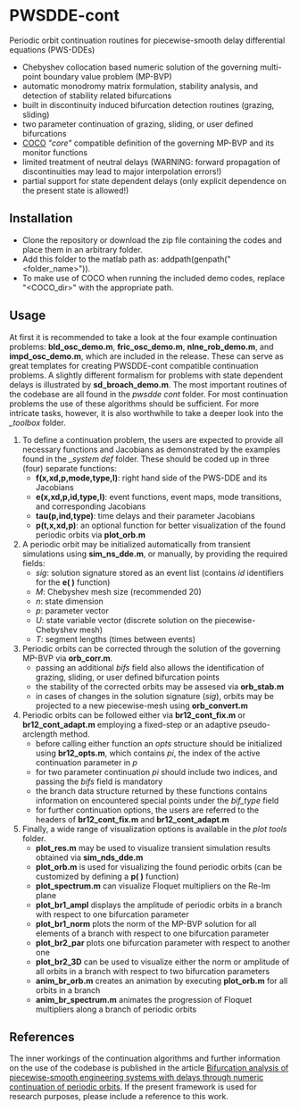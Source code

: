# PWSDDE-cont
Periodic orbit continuation routines for piecewise-smooth delay differential equations (PWS-DDEs)
- Chebyshev collocation based numeric solution of the governing multi-point boundary value problem (MP-BVP)
- automatic monodromy matrix formulation, stability analysis, and detection of stability related bifurcations
- built in discontinuity induced bifurcation detection routines (grazing, sliding)
- two parameter continuation of grazing, sliding, or user defined bifurcations
- [COCO](https://sourceforge.net/projects/cocotools/) *"core"* compatible definition of the governing MP-BVP and its monitor functions
- limited treatment of neutral delays (WARNING: forward propagation of discontinuities may lead to major interpolation errors!)
- partial support for state dependent delays (only explicit dependence on the present state is allowed!)

## Installation
- Clone the repository or download the zip file containing the codes and place them in an arbitrary folder.
- Add this folder to the matlab path as: addpath(genpath("<folder_name>")).
- To make use of COCO when running the included demo codes, replace "<COCO_dir>" with the appropriate path.

## Usage
At first it is recommended to take a look at the four example continuation problems: **bld_osc_demo.m**, **fric_osc_demo.m**, **nlne_rob_demo.m**, and **impd_osc_demo.m**, which are included in the release. These can serve as great templates for creating PWSDDE-cont compatible continuation problems. A slightly different formalism for problems with state dependent delays is illustrated by **sd_broach_demo.m**. The most important routines of the codebase are all found in the *pwsdde cont* folder. For most continuation problems the use of these algorithms should be sufficient. For more intricate tasks, however, it is also worthwhile to take a deeper look into the *_toolbox* folder.

1) To define a continuation problem, the users are expected to provide all necessary functions and Jacobians as demonstrated by the examples found in the *_system def* folder. These should be coded up in three (four) separate functions:
    - **f(x,xd,p,mode,type,l)**: right hand side of the PWS-DDE and its Jacobians
    - **e(x,xd,p,id,type,l)**: event functions, event maps, mode transitions, and corresponding Jacobians
    - **tau(p,ind,type)**: time delays and their parameter Jacobians
    - **p(t,x,xd,p)**: an optional function for better visualization of the found periodic orbits via **plot_orb.m**
2) A periodic orbit may be initialized automatically from transient simulations using **sim_ns_dde.m**, or manually, by providing the required fields:
    - *sig*: solution signature stored as an event list (contains *id* identifiers for the **e( )** function)
    - *M*: Chebyshev mesh size (recommended 20)
    - *n*: state dimension
    - *p*: parameter vector
    - *U*: state variable vector (discrete solution on the piecewise-Chebyshev mesh)
    - *T*: segment lengths (times between events)
3) Periodic orbits can be corrected through the solution of the governing MP-BVP via **orb_corr.m**.
    - passing an additional *bifs* field also allows the identification of grazing, sliding, or user defined bifurcation points
    - the stability of the corrected orbits may be assesed via **orb_stab.m**
    - in cases of changes in the solution signature (*sig*), orbits may be projected to a new piecewise-mesh using **orb_convert.m**
4)  Periodic orbits can be followed either via **br12_cont_fix.m** or **br12_cont_adapt.m** employing a fixed-step or an adaptive pseudo-arclength method.
    - before calling either function an *opts* structure should be initialized using **br12_opts.m**, which contains *pi*, the index of the active continuation parameter in *p* 
    - for two parameter continuation *pi* should include two indices, and passing the *bifs* field is mandatory
    - the branch data structure returned by these functions contains information on encountered special points under the *bif_type* field
    - for further continuation options, the users are referred to the headers of **br12_cont_fix.m** and **br12_cont_adapt.m**
5) Finally, a wide range of visualization options is available in the *plot tools* folder.
    - **plot_res.m** may be used to visualize transient simulation results obtained via **sim_nds_dde.m**
    - **plot_orb.m** is used for visualizing the found periodic orbits (can be customized by defining a **p( )** function)
    - **plot_spectrum.m** can visualize Floquet multipliers on the Re-Im plane
    - **plot_br1_ampl** displays the amplitude of periodic orbits in a branch with respect to one bifurcation parameter
    - **plot_br1_norm** plots the norm of the MP-BVP solution for all elements of a branch with respect to one bifurcation parameter
    - **plot_br2_par** plots one bifurcation parameter with respect to another one
    - **plot_br2_3D** can be used to visualize either the norm or amplitude of all orbits in a branch with respect to two bifurcation parameters
    - **anim_br_orb.m** creates an animation by executing **plot_orb.m** for all orbits in a branch
    - **anim_br_spectrum.m** animates the progression of Floquet multipliers along a branch of periodic orbits

## References

The inner workings of the continuation algorithms and further information on the use of the codebase is published in the article
[Bifurcation analysis of piecewise-smooth engineering systems with delays through numeric continuation of periodic orbits](https://doi.org/10.1007/s11071-024-10188-8). If the present framework is used for research purposes, please include a reference to this work.

